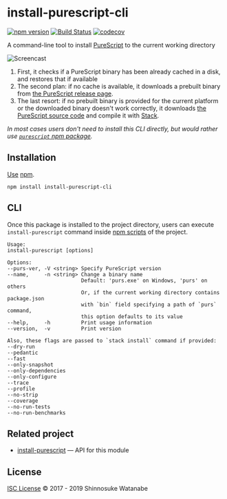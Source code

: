 # install-purescript-cli

[![npm version](https://img.shields.io/npm/v/install-purescript-cli.svg)](https://www.npmjs.com/package/install-purescript-cli)
[![Build Status](https://travis-ci.com/shinnn/install-purescript-cli.svg?branch=master)](https://travis-ci.com/shinnn/install-purescript-cli)
[![codecov](https://codecov.io/gh/shinnn/install-purescript-cli/branch/master/graph/badge.svg)](https://codecov.io/gh/shinnn/install-purescript-cli)

A command-line tool to install [PureScript](https://github.com/purescript/purescript) to the current working directory

![Screencast](./media/screencast.gif)

1. First, it checks if a PureScript binary has been already cached in a disk, and restores that if available
2. The second plan: if no cache is available, it downloads a prebuilt binary from [the PureScript release page](https://github.com/purescript/purescript/releases).
3. The last resort: if no prebuilt binary is provided for the current platform or the downloaded binary doesn't work correctly, it downloads [the PureScript source code](https://github.com/purescript/purescript/tree/master) and compile it with [Stack](https://docs.haskellstack.org/).

*In most cases users don't need to install this CLI directly, but would rather use [`purescript` npm package](https://github.com/purescript-contrib/node-purescript).*

## Installation

[Use](https://docs.npmjs.com/cli/install) [npm](https://docs.npmjs.com/about-npm/).

```
npm install install-purescript-cli
```

## CLI

Once this package is installed to the project directory, users can execute `install-purescript` command inside [npm scripts](https://docs.npmjs.com/misc/scripts#description) of the project.

```
Usage:
install-purescript [options]

Options:
--purs-ver, -V <string> Specify PureScript version
--name,     -n <string> Change a binary name
                        Default: 'purs.exe' on Windows, 'purs' on others
                        Or, if the current working directory contains package.json
                        with `bin` field specifying a path of `purs` command,
                        this option defaults to its value
--help,     -h          Print usage information
--version,  -v          Print version

Also, these flags are passed to `stack install` command if provided:
--dry-run
--pedantic
--fast
--only-snapshot
--only-dependencies
--only-configure
--trace
--profile
--no-strip
--coverage
--no-run-tests
--no-run-benchmarks
```

## Related project

* [install-purescript](https://github.com/shinnn/install-purescript) — API for this module

## License

[ISC License](./LICENSE) © 2017 - 2019 Shinnosuke Watanabe
